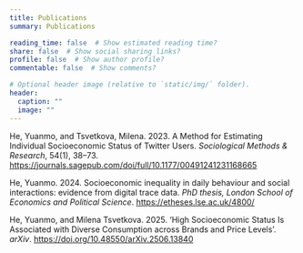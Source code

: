 ```yaml
---
title: Publications
summary: Publications

reading_time: false  # Show estimated reading time?
share: false  # Show social sharing links?
profile: false  # Show author profile?
commentable: false  # Show comments?

# Optional header image (relative to `static/img/` folder).
header:
  caption: ""
  image: ""
---
```


He, Yuanmo, and Tsvetkova, Milena. 2023. A Method for Estimating Individual Socioeconomic Status of Twitter Users. _Sociological Methods & Research_, 54(1), 38–73. https://journals.sagepub.com/doi/full/10.1177/00491241231168665

He, Yuanmo. 2024. Socioeconomic inequality in daily behaviour and social interactions: evidence from digital trace data. _PhD thesis, London School of Economics and Political Science_. https://etheses.lse.ac.uk/4800/

He, Yuanmo, and Milena Tsvetkova. 2025. ‘High Socioeconomic Status Is Associated with Diverse Consumption across Brands and Price Levels’. _arXiv_. https://doi.org/10.48550/arXiv.2506.13840
